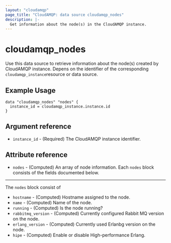 ```yaml
---
layout: "cloudamqp"
page_title: "CloudAMQP: data source cloudamqp_nodes"
description: |-
  Get information about the node(s) in the CloudAMQP instance.
---
```


# cloudamqp_nodes

Use this data source to retrieve information about the node(s) created by CloudAMQP instance. Depens on the identifier of the corresponding `cloudamqp_instance`resource or data source.

## Example Usage

```hcl
data "cloudamqp_nodes" "nodes" {
  instance_id = cloudamqp_instance.instance.id
}
```

## Argument reference

* `instance_id` - (Required) The CloudAMQP instance identifier.

## Attribute reference

* `nodes` - (Computed) An array of node information. Each `nodes` block consists of the fields documented below.

___

The `nodes` block consist of

* `hostname`          - (Computed) Hostname assigned to the node.
* `name`              - (Computed) Name of the node.
* `running`           - (Computed) Is the node running?
* `rabbitmq_version`  - (Computed) Currently configured Rabbit MQ version on the node.
* `erlang_version`    - (Computed) Currently used Erlanbg version on the node.
* `hipe`              - (Computed) Enable or disable High-performance Erlang.

